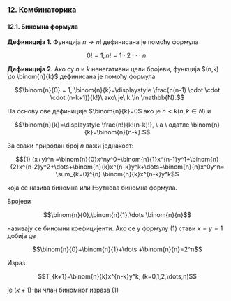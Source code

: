 ### 12. **Комбинаторика**

#### 12.1. **Биномна формула**

**Дефиниција 1.** Функција $n \to n!$ дефинисана је помоћу формула 

$$0!=1, n!=1\cdot 2 \cdot \cdot \cdot n.$$

**Дефиниција 2.** Ако су $n$ и $k$ ненегативни цели бројеви, функција $(n,k) \to \binom{n}{k}$ дефинисана је помоћу формула

$$\binom{n}{0} = 1,  \binom{n}{k}=\displaystyle \frac{n(n-1) \cdot \cdot \cdot  (n-k+1)}{k!}\  ако\ је\ k \in \mathbb{N}.$$

На основу ове дефиниције $\binom{n}{k}=0$ ако је $n<k (n,k \in N)$ и

$$\binom{n}{k}=\displaystyle \frac{n!}{k!(n-k)!}, \ а \ одатле \binom{n}{k}=\binom{n}{n-k}.$$

За сваки природан број $n$ важи једнакост:

$$(1) (x+y)^n =\binom{n}{0}x^ny^0+\binom{n}{1}x^{n-1}y^1+\binom{n}{2}x^{n-2}y^2+\dots+\binom{n}{k}x^{n-k}y^k+\dots+\binom{n}{n}x^0y^n= \sum_{k=0}^{n} \binom{n}{k}x^{n-k}y^k$$

која се назива биномна или Њутнова биномна формула.

Бројеви

$$\binom{n}{0},\binom{n}{1},\dots \binom{n}{n}$$

називају се биномни коефицијенти. Ако се у формулу (1) стави $x=y=1$ добија це

$$\binom{n}{0}+\binom{n}{1}+\dots +\binom{n}{n}=2^n$$

Израз

$$Т_{k+1}=\binom{n}{k}x^{n-k}y^k, (k=0,1,2,\dots,n)$$

је $(к+1)$-ви члан биномног израза (1)
